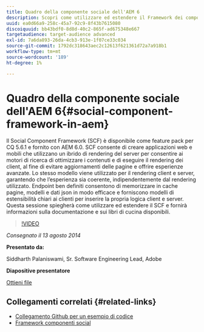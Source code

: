 ```yaml
---
title: Quadro della componente sociale dell'AEM 6
description: Scopri come utilizzare ed estendere il Framework dei componenti sociali nell’AEM 6. Ottieni informazioni sulla documentazione e sui libri di cucina disponibili.
uuid: ea0d66a9-258c-45a7-92c9-8f43b7615080
discoiquuid: bb43bdf0-8d8d-40c2-865f-ad675348e667
targetaudience: target-audience advanced
exl-id: 7a6da893-26da-4cb3-913e-1f07ce33c034
source-git-commit: 1792dc318643aec2c12613f621361d72a7a918b1
workflow-type: tm+mt
source-wordcount: '189'
ht-degree: 1%

---
```


# Quadro della componente sociale dell&#39;AEM 6{#social-component-framework-in-aem}

Il Social Component Framework (SCF) è disponibile come feature pack per CQ 5.6.1 e fornito con AEM 6.0. SCF consente di creare applicazioni web e mobili che utilizzano un ibrido di rendering del server per consentire ai motori di ricerca di ottimizzare i contenuti e di eseguire il rendering dei client, al fine di evitare aggiornamenti delle pagine e offrire esperienze avanzate. Lo stesso modello viene utilizzato per il rendering client e server, garantendo che l’esperienza sia coerente, indipendentemente dal rendering utilizzato. Endpoint ben definiti consentono di memorizzare in cache pagine, modelli e dati json in modo efficace e forniscono modelli di estensibilità chiari ai clienti per inserire la propria logica client e server. Questa sessione spiegherà come utilizzare ed estendere il SCF e fornirà informazioni sulla documentazione e sui libri di cucina disponibili.

>[!VIDEO](https://video.tv.adobe.com/v/19464/?quality=9)

*Consegnato il 13 agosto 2014*

**Presentato da:**

Siddharth Palaniswami, Sr. Software Engineering Lead, Adobe

**Diapositive presentatore**

[Ottieni file](assets/scf-gems.pdf)

## Collegamenti correlati {#related-links}

* [Collegamento Github per un esempio di codice](https://github.com/Adobe-Marketing-Cloud/aem-scf-sample-components-extension)
* [Framework componenti social](https://docs.adobe.com/content/docs/en/aem/6-0/develop/social-communities/scf.html)
